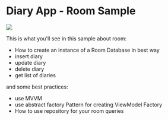 <h1>Diary App - Room Sample</h1>

![](RoomSample-Demo.gif)

This is what you'll see in this sample about room:

- How to create an instance of a Room Database in best way
- insert diary
- update diary
- delete diary
- get list of diaries

and some best practices:

- use MVVM
- use abstract factory Pattern for creating ViewModel Factory
- How to use repository for your room queries
